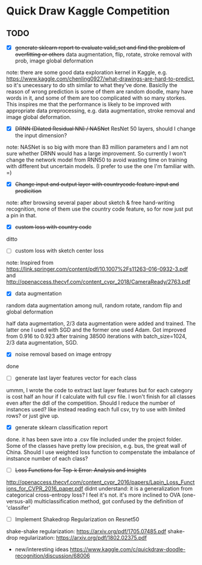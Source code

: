 # Quick Draw Kaggle Competition 

## TODO

- [x] ~~generate sklearn report to evaluate valid_set and find the problem of overfitting or others~~ data augmentation, flip, rotate, stroke removal with prob, image global deformation

note: there are some good data exploration kernel in Kaggle, e.g. https://www.kaggle.com/chenling0927/what-drawings-are-hard-to-predict, so it's unecessary to do sth similar to what they've done. Basiclly the reason of wrong prediction is some of them are random doodle, many have words in it, and some of them are too complicated with so many storkes. This inspires me that the performance is likely to be improved with appropriate data preprocessing, e.g. data augmentation, stroke removal and image global deformation. 



- [x] ~~DRNN (Dilated Residual NN) / NASNet~~ ResNet 50 layers, should I change the input dimension? 

note: NASNet is so big with more than 83 million parameters and I am not sure whether DRNN would has a large improvement. So currently I won't change the network model from RNN50 to avoid wasting time on training with different but uncertain models. (I prefer to use the one I'm familiar with. =) 

- [x] ~~Change input and output layer with countrycode feature input and predicition~~

note: after browsing several paper about sketch & free hand-writing recognition, none of them use the country code feature, so for now just put a pin in that. 

- [x] ~~custom loss with country code~~

ditto

- [ ] custom loss with sketch center loss 

note: Inspired from https://link.springer.com/content/pdf/10.1007%2Fs11263-016-0932-3.pdf and http://openaccess.thecvf.com/content_cvpr_2018/CameraReady/2763.pdf 

- [x] data augmentation

random data augmentation among null, random rotate, random flip and global deformation

half data augmentation, 2/3 data augmentation were added and trained. The latter one I used with SGD and the former one used Adam. Got improved from 0.916 to 0.923 after training 38500 iterations with batch_size=1024, 2/3 data augmentation, SGD. 

- [x] noise removal based on image entropy

done

- [ ] generate last layer features vector for each class

ummm, I wrote the code to extract last layer features but for each category is cost half an hour if I calculate with full csv file. I won't finish for all classes even after the ddl of the competition. Should I reduce the number of instances used? like instead reading each full csv, try to use with limited rows? or just give up.

- [x] generate sklearn classification report 

done. it has been save into a .csv file included under the project folder. Some of the classes have pretty low precision, e.g. bus, the great wall of China. Should I use weighted loss function to compenstate the imbalance of instsance number of each class?

- [ ] ~~Loss Functions for Top-k Error: Analysis and Insights~~

http://openaccess.thecvf.com/content_cvpr_2016/papers/Lapin_Loss_Functions_for_CVPR_2016_paper.pdf
didnt understand: it is a generalization from categorical cross-entropy loss? I feel it's not. it's more inclined to OVA (one-versus-all) multiclassification method, got confused by the definition of 'classifer'


- [ ] Implement Shakedrop Regularization on Resnet50

shake-shake regularization: https://arxiv.org/pdf/1705.07485.pdf
shake-drop regularization: https://arxiv.org/pdf/1802.02375.pdf






- new/interesting ideas
  https://www.kaggle.com/c/quickdraw-doodle-recognition/discussion/68006
